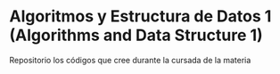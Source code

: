 # Algoritmos y Estructura de Datos 1 (Algorithms and Data Structure 1)

Repositorio los códigos que cree durante la cursada de la materia

